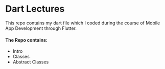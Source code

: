 # Dart Lectures 

This repo contains my dart file which I coded during the course of Mobile App Development through Flutter.

#### The Repo contains:
- Intro
- Classes
- Abstract Classes
